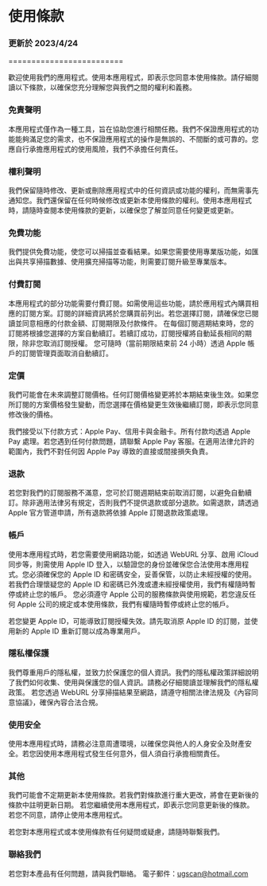 # 使用條款
### 更新於 2023/4/24
=========================

歡迎使用我們的應用程式。使用本應用程式，即表示您同意本使用條款。請仔細閱讀以下條款，以確保您充分理解您與我們之間的權利和義務。

### 免責聲明
本應用程式僅作為一種工具，旨在協助您進行相關任務。我們不保證應用程式的功能能夠滿足您的需求，也不保證應用程式的操作是無誤的、不間斷的或可靠的。您應自行承擔應用程式的使用風險，我們不承擔任何責任。

### 權利聲明
我們保留隨時修改、更新或刪除應用程式中的任何資訊或功能的權利，而無需事先通知您。我們還保留在任何時候修改或更新本使用條款的權利。使用本應用程式時，請隨時查閱本使用條款的更新，以確保您了解並同意任何變更或更新。

### 免費功能
我們提供免費功能，使您可以掃描並查看結果。如果您需要使用專業版功能，如匯出與共享掃描數據、使用擴充掃描等功能，則需要訂閱升級至專業版本。

### 付費訂閱
本應用程式的部分功能需要付費訂閱。如需使用這些功能，請於應用程式內購買相應的訂閱方案。訂閱的詳細資訊將於您購買前列出。若您選擇訂閱，請確保您已閱讀並同意相應的付款金額、訂閱期限及付款條件。
在每個訂閱週期結束時，您的訂閱將根據您選擇的方案自動續訂。若續訂成功，訂閱授權將自動延長相同的期限，除非您取消訂閱授權。
您可隨時（當前期限結束前 24 小時）透過 Apple 帳戶的訂閱管理頁面取消自動續訂。

### 定價
我們可能會在未來調整訂閱價格。任何訂閱價格變更將於本期結束後生效。如果您所訂閱的方案價格發生變動，而您選擇在價格變更生效後繼續訂閱，即表示您同意修改後的價格。

我們接受以下付款方式：Apple Pay、信用卡與金融卡。所有付款均透過 Apple Pay 處理。若您遇到任何付款問題，請聯繫 Apple Pay 客服。在適用法律允許的範圍內，我們不對任何因 Apple Pay 導致的直接或間接損失負責。

### 退款
若您對我們的訂閱服務不滿意，您可於訂閱週期結束前取消訂閱，以避免自動續訂。除非適用法律另有規定，否則我們不提供退款或部分退款。如需退款，請透過 Apple 官方管道申請，所有退款將依據 Apple 訂閱退款政策處理。

### 帳戶
使用本應用程式時，若您需要使用網路功能，如透過 WebURL 分享、啟用 iCloud 同步等，則需使用 Apple ID 登入，以驗證您的身份並確保您合法使用本應用程式。您必須確保您的 Apple ID 和密碼安全，妥善保管，以防止未經授權的使用。
若我們合理懷疑您的 Apple ID 和密碼已外洩或遭未經授權使用，我們有權隨時暫停或終止您的帳戶。
您必須遵守 Apple 公司的服務條款與使用規範，若您違反任何 Apple 公司的規定或本使用條款，我們有權隨時暫停或終止您的帳戶。

若您變更 Apple ID，可能導致訂閱授權失效。請先取消原 Apple ID 的訂閱，並使用新的 Apple ID 重新訂閱以成為專業用戶。

### 隱私權保護
我們尊重用戶的隱私權，並致力於保護您的個人資訊。我們的隱私權政策詳細說明了我們如何收集、使用與保護您的個人資訊。請務必仔細閱讀並理解我們的隱私權政策。
若您透過 WebURL 分享掃描結果至網路，請遵守相關法律法規及《內容同意協議》，確保內容合法合規。

### 使用安全
使用本應用程式時，請務必注意周遭環境，以確保您與他人的人身安全及財產安全。若您因使用本應用程式發生任何意外，個人須自行承擔相關責任。

### 其他
我們可能會不定期更新本使用條款。若我們對條款進行重大更改，將會在更新後的條款中註明更新日期。
若您繼續使用本應用程式，即表示您同意更新後的條款。若您不同意，請停止使用本應用程式。

若您對本應用程式或本使用條款有任何疑問或疑慮，請隨時聯繫我們。

### 聯絡我們
若您對本產品有任何問題，請與我們聯絡。
電子郵件：ugscan@hotmail.com
